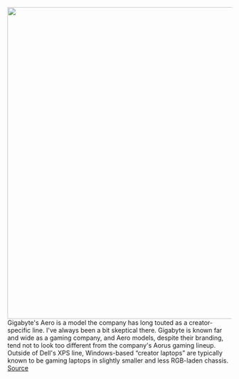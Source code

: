 <img src='https://cdn.vox-cdn.com/thumbor/BxtsiWKZCj0F9od0J4Tg5wp9HCw=/0x0:2040x1360/1200x675/filters:focal(848x1034:1174x1360)/cdn.vox-cdn.com/uploads/chorus_image/image/70711716/akrales_220228_5027_0120.0.jpg' width='700px' /><br/>
Gigabyte's Aero is a model the company has long touted as a creator-specific line. I've always been a bit skeptical there. Gigabyte is known far and wide as a gaming company, and Aero models, despite their branding, tend not to look too different from the company's Aorus gaming lineup. Outside of Dell's XPS line, Windows-based “creator laptops” are typically known to be gaming laptops in slightly smaller and less RGB-laden chassis.
<a href='https://www.theverge.com/23010080/gigabyte-aero-16-review-creator-laptop-price-specs-features'> Source <a/>
